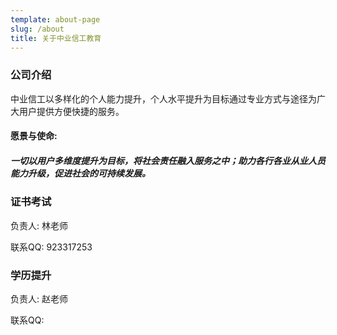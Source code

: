 ```yaml
---
template: about-page
slug: /about
title: 关于中业信工教育 
---
```


### 公司介绍


中业信工以多样化的个人能力提升，个人水平提升为目标通过专业方式与途径为广大用户提供方便快捷的服务。


#### 愿景与使命:
##### 一切以用户多维度提升为目标，将社会责任融入服务之中；助力各行各业从业人员能力升级，促进社会的可持续发展。






### 证书考试

负责人: 林老师

联系QQ: 923317253

### 学历提升

负责人: 赵老师

联系QQ: